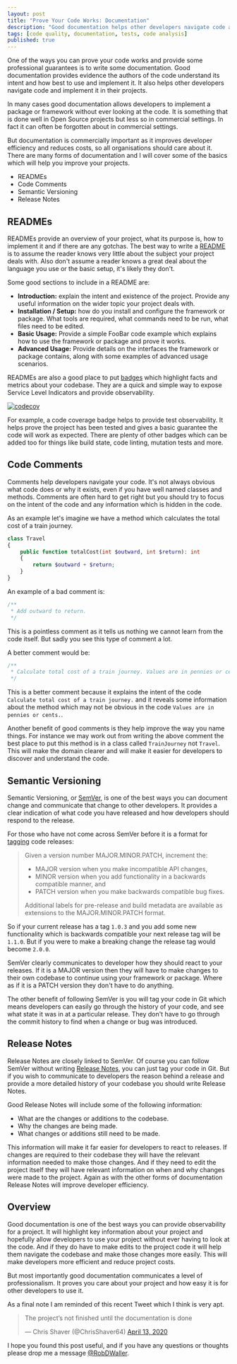 ```yaml
---
layout: post
title: "Prove Your Code Works: Documentation"
description: "Good documentation helps other developers navigate code and implement it in their projects. "
tags: [code quality, documentation, tests, code analysis]
published: true
---
```

One of the ways you can prove your code works and provide some professional guarantees is to write some documentation. Good documentation provides evidence the authors of the code understand its intent and how best to use and implement it. It also helps other developers navigate code and implement it in their projects.

In many cases good documentation allows developers to implement a package or framework without ever looking at the code. It is something that is done well in Open Source projects but less so in commercial settings. In fact it can often be forgotten about in commercial settings.

But documentation is commercially important as it improves developer efficiency and reduces costs, so all organisations should care about it. There are many forms of documentation and I will cover some of the basics which will help you improve your projects.

- READMEs
- Code Comments
- Semantic Versioning
- Release Notes

## READMEs

READMEs provide an overview of your project, what its purpose is, how to implement it and if there are any gotchas. The best way to write a [README](https://github.com/RobDWaller/ReallySimpleJWT/blob/master/readme.md) is to assume the reader knows very little about the subject your project deals with. Also don't assume a reader knows a great deal about the language you use or the basic setup, it's likely they don't.

Some good sections to include in a README are:

- **Introduction:** explain the intent and existence of the project. Provide any useful information on the wider topic your project deals with.
- **Installation / Setup:** how do you install and configure the framework or package. What tools are required, what commands need to be run, what files need to be edited.
- **Basic Usage:** Provide a simple FooBar code example which explains how to use the framework or package and prove it works.  
- **Advanced Usage:** Provide details on the interfaces the framework or package contains, along with some examples of advanced usage scenarios.

READMEs are also a good place to put [badges](https://shields.io/) which highlight facts and metrics about your codebase. They are a quick and simple way to expose Service Level Indicators and provide observability.

[![codecov](https://codecov.io/gh/RobDWaller/ReallySimpleJWT/branch/master/graph/badge.svg)](https://codecov.io/gh/RobDWaller/ReallySimpleJWT)

For example, a code coverage badge helps to provide test observability. It helps prove the project has been tested and gives a basic guarantee the code will work as expected. There are plenty of other badges which can be added too for things like build state, code linting, mutation tests and more.  

## Code Comments 

Comments help developers navigate your code. It's not always obvious what code does or why it exists, even if you have well named classes and methods. Comments are often hard to get right but you should try to focus on the intent of the code and any information which is hidden in the code.

As an example let's imagine we have a method which calculates the total cost of a train journey.

```php
class Travel 
{
    public function totalCost(int $outward, int $return): int
    {
        return $outward + $return;
    }
}
```

An example of a bad comment is:

```php
/** 
 * Add outward to return.  
 */
```

This is a pointless comment as it tells us nothing we cannot learn from the code itself. But sadly you see this type of comment a lot.

A better comment would be:

```php
/**
 * Calculate total cost of a train journey. Values are in pennies or cents. 
 */
```

This is a better comment because it explains the intent of the code `Calculate total cost of a train journey.` and it reveals some information about the method which may not be obvious in the code `Values are in pennies or cents.`.

Another benefit of good comments is they help improve the way you name things. For instance we may work out from writing the above comment the best place to put this method is in a class called `TrainJourney` not `Travel`. This will make the domain clearer and will make it easier for developers to discover and understand the code. 

## Semantic Versioning

Semantic Versioning, or [SemVer](https://semver.org/), is one of the best ways you can document change and communicate that change to other developers. It provides a clear indication of what code you have released and how developers should respond to the release.

For those who have not come across SemVer before it is a format for [tagging](https://git-scm.com/book/en/v2/Git-Basics-Tagging) code releases: 

> Given a version number MAJOR.MINOR.PATCH, increment the:
>
> - MAJOR version when you make incompatible API changes,
> - MINOR version when you add functionality in a backwards compatible manner, and
> - PATCH version when you make backwards compatible bug fixes.
> 
> Additional labels for pre-release and build metadata are available as extensions to the MAJOR.MINOR.PATCH format.

So if your current release has a tag `1.0.3` and you add some new functionality which is backwards compatible your next release tag will be `1.1.0`. But if you were to make a breaking change the release tag would become `2.0.0`.

SemVer clearly communicates to developer how they should react to your releases. If it is a MAJOR version then they will have to make changes to their own codebase to continue using your framework or package. Where as if it is a PATCH version they don't have to do anything. 

The other benefit of following SemVer is you will tag your code in Git which means developers can easily go through the history of your code, and see what state it was in at a particular release. They don't have to go through the commit history to find when a change or bug was introduced.

## Release Notes

Release Notes are closely linked to SemVer. Of course you can follow SemVer without writing [Release Notes](https://github.com/RobDWaller/ReallySimpleJWT/releases), you can just tag your code in Git. But if you wish to communicate to developers the reason behind a release and provide a more detailed history of your codebase you should write Release Notes.

Good Release Notes will include some of the following information:

- What are the changes or additions to the codebase.
- Why the changes are being made.
- What changes or additions still need to be made.

This information will make it far easier for developers to react to releases. If changes are required to their codebase they will have the relevant information needed to make those changes. And if they need to edit the project itself they will have relevant information on when and why changes were made to the project. Again as with the other forms of documentation Release Notes will improve developer efficiency. 

## Overview

Good documentation is one of the best ways you can provide observability for a project. It will highlight key information about your project and hopefully allow developers to use your project without ever having to look at the code. And if they do have to make edits to the project code it will help them navigate the codebase and make those changes more easily. This will make developers more efficient and reduce project costs.

But most importantly good documentation communicates a level of professionalism. It proves you care about your project and how easy it is for other developers to use it.

As a final note I am reminded of this recent Tweet which I think is very apt.

<blockquote class="twitter-tweet"><p lang="en" dir="ltr">The project’s not finished until the documentation is done</p>&mdash; Chris Shaver (@ChrisShaver64) <a href="https://twitter.com/ChrisShaver64/status/1249785215091802112?ref_src=twsrc%5Etfw">April 13, 2020</a></blockquote> <script async src="https://platform.twitter.com/widgets.js" charset="utf-8"></script>

I hope you found this post useful, and if you have any questions or thoughts please drop me a message [@RobDWaller](https://twitter.com/RobDWaller).
